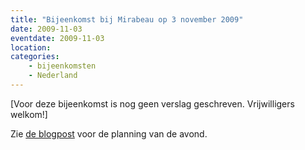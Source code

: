 ```yaml
---
title: "Bijeenkomst bij Mirabeau op 3 november 2009"
date: 2009-11-03
eventdate: 2009-11-03
location: 
categories: 
    - bijeenkomsten
    - Nederland
---
```

[Voor deze bijeenkomst is nog geen verslag geschreven. Vrijwilligers welkom!]

Zie [de blogpost](/blog/2009/10/bijeenkomst-november) voor de planning van de avond.
